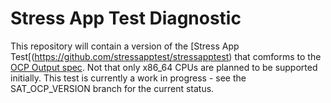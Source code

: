 # Stress App Test Diagnostic

This repository will contain a version of the [Stress App Test[(https://github.com/stressapptest/stressapptest) that comforms to the [OCP Output spec](https://github.com/opencomputeproject/ocp-diag-core/tree/main/json_spec). Not that only x86_64 CPUs are planned to be supported initially. This test is currently a work in progress - see the SAT_OCP_VERSION branch for the current status.
